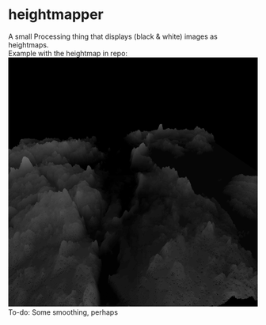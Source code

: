 # heightmapper

A small Processing thing that displays (black & white) images as heightmaps.
<br />
Example with the heightmap in repo:  
![An example image showing heightmap](examplePic.PNG)
<br />
To-do: Some smoothing, perhaps

